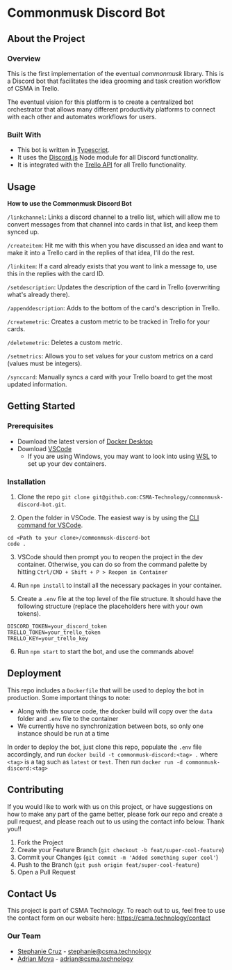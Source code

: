 # Commonmusk Discord Bot

## About the Project

### Overview
This is the first implementation of the eventual *commonmusk* library. This is a Discord bot that facilitates the idea grooming and task creation workflow of CSMA in Trello.

The eventual vision for this platform is to create a centralized bot orchestrator that allows many different productivity platforms to connect with each other and automates workflows for users. 

### Built With
* This bot is written in [Typescript](https://www.typescriptlang.org/).
* It uses the [Discord.js](https://discord.js.org/#/) Node module for all Discord functionality.
* It is integrated with the [Trello API](https://developer.atlassian.com/cloud/trello/rest/api-group-actions/) for all Trello functionality.

## Usage
**How to use the Commonmusk Discord Bot**

`/linkchannel`: Links a discord channel to a trello list,
which will allow me to convert messages from that channel into cards in that list, and keep them synced up.

`/createitem`: Hit me with this when you have discussed an idea and want to make it into a Trello card
in the replies of that idea, I'll do the rest.

`/linkitem`: If a card already exists that you want to link a message to, use this in the replies with the card ID.

`/setdescription`: Updates the description of the card in Trello (overwriting what's already there).

`/appenddescription`: Adds to the bottom of the card's description in Trello.

`/createmetric`: Creates a custom metric to be tracked in Trello for your cards.

`/deletemetric`: Deletes a custom metric.

`/setmetrics`: Allows you to set values for your custom metrics on a card (values must be integers).

`/synccard`: Manually syncs a card with your Trello board to get the most updated information.

## Getting Started
### Prerequisites
- Download the latest version of [Docker Desktop](https://www.docker.com/products/docker-desktop/)
- Download [VSCode](https://code.visualstudio.com/)
  - If you are using Windows, you may want to look into using [WSL](https://code.visualstudio.com/blogs/2020/07/01/containers-wsl) to set up your dev containers.

### Installation
1. Clone the repo `git clone git@github.com:CSMA-Technology/commonmusk-discord-bot.git`.

2. Open the folder in VSCode. The easiest way is by using the [CLI command for VSCode](https://code.visualstudio.com/docs/editor/command-line).
```
cd <Path to your clone>/commonmusk-discord-bot
code . 
```
3. VSCode should then prompt you to reopen the project in the dev container. Otherwise, you can do so from the command palette by hitting `Ctrl/CMD + Shift + P > Reopen in Container`

4. Run `npm install` to install all the necessary packages in your container.

5. Create a `.env` file at the top level of the file structure. It should have the following structure (replace the placeholders here with your own tokens).
```
DISCORD_TOKEN=your_discord_token
TRELLO_TOKEN=your_trello_token
TRELLO_KEY=your_trello_key
```

6. Run `npm start` to start the bot, and use the commands above!

## Deployment
This repo includes a `Dockerfile` that will be used to deploy the bot in production. Some important things to note:
* Along with the source code, the docker build will copy over the `data` folder and `.env` file to the container
* We currently hsve no synchronization between bots, so only one instance should be run at a time

In order to deploy the bot, just clone this repo, populate the `.env` file accordingly, and run `docker build -t commonmusk-discord:<tag> .` where `<tag>` is a tag such as `latest` or `test`. Then run `docker run -d commonmusk-discord:<tag>`

## Contributing
If you would like to work with us on this project, or have suggestions on how to make any part of the game better, please fork our repo and create a pull request, and please reach out to us using the contact info below. Thank you!!

1. Fork the Project
2. Create your Feature Branch (`git checkout -b feat/super-cool-feature`)
3. Commit your Changes (`git commit -m 'Added something super cool'`)
4. Push to the Branch (`git push origin feat/super-cool-feature`)
5. Open a Pull Request

## Contact Us
This project is part of CSMA Technology. To reach out to us, feel free to use the contact form on our website here: https://csma.technology/contact

### Our Team
* [Stephanie Cruz](https://github.com/exscruzme) - stephanie@csma.technology
* [Adrian Moya](https://github.com/admoya) - adrian@csma.technology